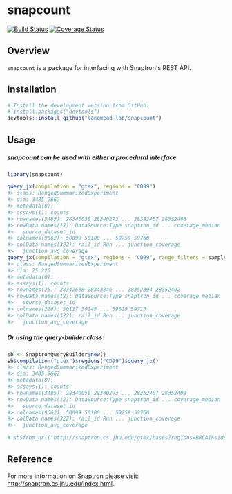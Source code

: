 <!-- README.md is generated from README.Rmd. Please edit that file -->



# snapcount
[![Build Status](https://travis-ci.com/langmead-lab/snapr.svg?token=vEUBb2QKjox3PdRAssp8&branch=master)](https://travis-ci.com/langmead-lab/snapr)
[![Coverage Status](https://img.shields.io/codecov/c/github/langmead-lab/snapcount/master.svg)](https://codecov.io/gh/langmead-lab/snapcount?branch=master)

## Overview
`snapcount` is a package for interfacing with Snaptron's REST API.

## Installation


```r
# Install the development version from GitHub:
# install.packages("devtools")
devtools::install_github("langmead-lab/snapcount")
```

## Usage

##### snapcount can be used with either a procedural interface

```r
library(snapcount)

query_jx(compilation = "gtex", regions = "CD99")
#> class: RangedSummarizedExperiment 
#> dim: 3485 9662 
#> metadata(0):
#> assays(1): counts
#> rownames(3485): 28340058 28340273 ... 28352407 28352408
#> rowData names(12): DataSource:Type snaptron_id ... coverage_median
#>   source_dataset_id
#> colnames(9662): 50099 50100 ... 59759 59760
#> colData names(322): rail_id Run ... junction_coverage
#>   junction_avg_coverage
query_jx(compilation = "gtex", regions = "CD99", range_filters = samples_count == 10)
#> class: RangedSummarizedExperiment 
#> dim: 25 226 
#> metadata(0):
#> assays(1): counts
#> rownames(25): 28342638 28343346 ... 28352394 28352402
#> rowData names(12): DataSource:Type snaptron_id ... coverage_median
#>   source_dataset_id
#> colnames(226): 50117 50145 ... 59629 59713
#> colData names(322): rail_id Run ... junction_coverage
#>   junction_avg_coverage
```

##### Or using the query-builder class

```r
sb <- SnaptronQueryBuilder$new()
sb$compilation("gtex")$regions("CD99")$query_jx()
#> class: RangedSummarizedExperiment 
#> dim: 3485 9662 
#> metadata(0):
#> assays(1): counts
#> rownames(3485): 28340058 28340273 ... 28352407 28352408
#> rowData names(12): DataSource:Type snaptron_id ... coverage_median
#>   source_dataset_id
#> colnames(9662): 50099 50100 ... 59759 59760
#> colData names(322): rail_id Run ... junction_coverage
#>   junction_avg_coverage

# sb$from_url("http://snaptron.cs.jhu.edu/gtex/bases?regions=BRCA1&sids=50099,50102,50113")$query_gene()
```

## Reference
For more information on Snaptron please visit: http://snaptron.cs.jhu.edu/index.html.

